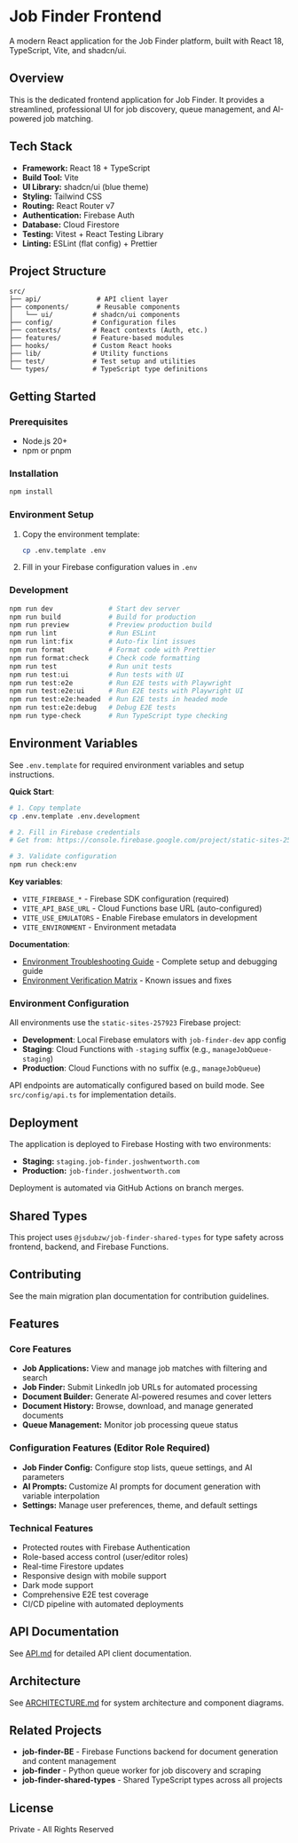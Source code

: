 # Job Finder Frontend

A modern React application for the Job Finder platform, built with React 18, TypeScript, Vite, and shadcn/ui.

## Overview

This is the dedicated frontend application for Job Finder. It provides a streamlined, professional UI for job discovery, queue management, and AI-powered job matching.

## Tech Stack

- **Framework:** React 18 + TypeScript
- **Build Tool:** Vite
- **UI Library:** shadcn/ui (blue theme)
- **Styling:** Tailwind CSS
- **Routing:** React Router v7
- **Authentication:** Firebase Auth
- **Database:** Cloud Firestore
- **Testing:** Vitest + React Testing Library
- **Linting:** ESLint (flat config) + Prettier

## Project Structure

```
src/
├── api/              # API client layer
├── components/       # Reusable components
│   └── ui/          # shadcn/ui components
├── config/          # Configuration files
├── contexts/        # React contexts (Auth, etc.)
├── features/        # Feature-based modules
├── hooks/           # Custom React hooks
├── lib/             # Utility functions
├── test/            # Test setup and utilities
└── types/           # TypeScript type definitions
```

## Getting Started

### Prerequisites

- Node.js 20+
- npm or pnpm

### Installation

```bash
npm install
```

### Environment Setup

1. Copy the environment template:
   ```bash
   cp .env.template .env
   ```

2. Fill in your Firebase configuration values in `.env`

### Development

```bash
npm run dev              # Start dev server
npm run build            # Build for production
npm run preview          # Preview production build
npm run lint             # Run ESLint
npm run lint:fix         # Auto-fix lint issues
npm run format           # Format code with Prettier
npm run format:check     # Check code formatting
npm run test             # Run unit tests
npm run test:ui          # Run tests with UI
npm run test:e2e         # Run E2E tests with Playwright
npm run test:e2e:ui      # Run E2E tests with Playwright UI
npm run test:e2e:headed  # Run E2E tests in headed mode
npm run test:e2e:debug   # Debug E2E tests
npm run type-check       # Run TypeScript type checking
```

## Environment Variables

See `.env.template` for required environment variables and setup instructions.

**Quick Start**:
```bash
# 1. Copy template
cp .env.template .env.development

# 2. Fill in Firebase credentials
# Get from: https://console.firebase.google.com/project/static-sites-257923/settings/general

# 3. Validate configuration
npm run check:env
```

**Key variables**:
- `VITE_FIREBASE_*` - Firebase SDK configuration (required)
- `VITE_API_BASE_URL` - Cloud Functions base URL (auto-configured)
- `VITE_USE_EMULATORS` - Enable Firebase emulators in development
- `VITE_ENVIRONMENT` - Environment metadata

**Documentation**:
- [Environment Troubleshooting Guide](docs/environment-troubleshooting.md) - Complete setup and debugging guide
- [Environment Verification Matrix](docs/environment-verification-matrix.md) - Known issues and fixes

### Environment Configuration

All environments use the `static-sites-257923` Firebase project:

- **Development**: Local Firebase emulators with `job-finder-dev` app config
- **Staging**: Cloud Functions with `-staging` suffix (e.g., `manageJobQueue-staging`)
- **Production**: Cloud Functions with no suffix (e.g., `manageJobQueue`)

API endpoints are automatically configured based on build mode. See `src/config/api.ts` for implementation details.

## Deployment

The application is deployed to Firebase Hosting with two environments:

- **Staging:** `staging.job-finder.joshwentworth.com`
- **Production:** `job-finder.joshwentworth.com`

Deployment is automated via GitHub Actions on branch merges.

## Shared Types

This project uses `@jsdubzw/job-finder-shared-types` for type safety across frontend, backend, and Firebase Functions.

## Contributing

See the main migration plan documentation for contribution guidelines.

## Features

### Core Features
- **Job Applications:** View and manage job matches with filtering and search
- **Job Finder:** Submit LinkedIn job URLs for automated processing
- **Document Builder:** Generate AI-powered resumes and cover letters
- **Document History:** Browse, download, and manage generated documents
- **Queue Management:** Monitor job processing queue status

### Configuration Features (Editor Role Required)
- **Job Finder Config:** Configure stop lists, queue settings, and AI parameters
- **AI Prompts:** Customize AI prompts for document generation with variable interpolation
- **Settings:** Manage user preferences, theme, and default settings

### Technical Features
- Protected routes with Firebase Authentication
- Role-based access control (user/editor roles)
- Real-time Firestore updates
- Responsive design with mobile support
- Dark mode support
- Comprehensive E2E test coverage
- CI/CD pipeline with automated deployments

## API Documentation

See [API.md](./API.md) for detailed API client documentation.

## Architecture

See [ARCHITECTURE.md](./ARCHITECTURE.md) for system architecture and component diagrams.

## Related Projects

- **job-finder-BE** - Firebase Functions backend for document generation and content management
- **job-finder** - Python queue worker for job discovery and scraping
- **job-finder-shared-types** - Shared TypeScript types across all projects

## License

Private - All Rights Reserved
